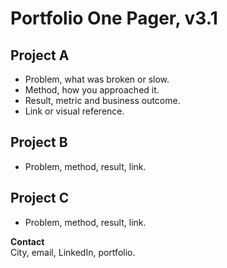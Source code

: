 # Portfolio One Pager, v3.1

## Project A
- Problem, what was broken or slow.
- Method, how you approached it.
- Result, metric and business outcome.
- Link or visual reference.

## Project B
- Problem, method, result, link.

## Project C
- Problem, method, result, link.

**Contact**  
City, email, LinkedIn, portfolio.
